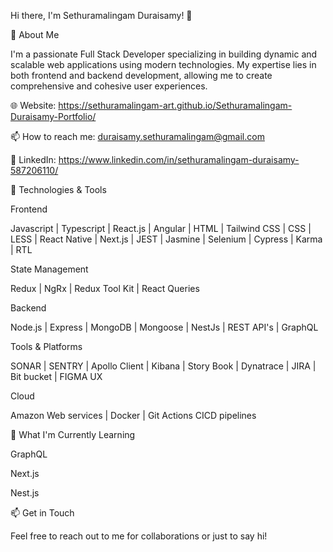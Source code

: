 Hi there, I'm Sethuramalingam Duraisamy! 👋

🚀 About Me

I'm a passionate Full Stack Developer specializing in building dynamic and scalable web applications using modern technologies. My expertise lies in both frontend and backend development, allowing me to create comprehensive and cohesive user experiences.

🌐 Website: https://sethuramalingam-art.github.io/Sethuramalingam-Duraisamy-Portfolio/

📫 How to reach me: duraisamy.sethuramalingam@gmail.com

💼 LinkedIn: https://www.linkedin.com/in/sethuramalingam-duraisamy-587206110/

🔧 Technologies & Tools

Frontend

Javascript | Typescript | React.js | Angular | HTML | Tailwind CSS | CSS | LESS | React Native | Next.js | JEST | Jasmine | Selenium | Cypress | Karma | RTL 

State Management 

Redux | NgRx | Redux Tool Kit | React Queries

Backend

Node.js | Express | MongoDB | Mongoose | NestJs | REST API's | GraphQL 

Tools & Platforms

SONAR | SENTRY | Apollo Client | Kibana | Story Book | Dynatrace | JIRA | Bit bucket | FIGMA UX

Cloud

Amazon Web services | Docker | Git Actions CICD pipelines

🌱 What I'm Currently Learning

GraphQL

Next.js

Nest.js

📫 Get in Touch

Feel free to reach out to me for collaborations or just to say hi!

